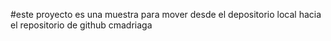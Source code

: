 #este proyecto es una muestra para mover desde el depositorio local hacia el repositorio de github cmadriaga
